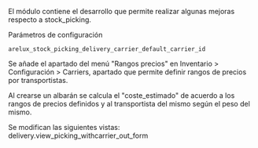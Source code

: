 El módulo contiene el desarrollo que permite realizar algunas mejoras respecto a stock_picking.

Parámetros de configuración
```
arelux_stock_picking_delivery_carrier_default_carrier_id
```

Se añade el apartado del menú "Rangos precios" en Inventario > Configuración > Carriers, apartado que permite definir rangos de precios por transportistas.

Al crearse un albarán se calcula el "coste_estimado" de acuerdo a los rangos de precios definidos y al transportista del mismo según el peso del mismo.

Se modifican las siguientes vistas: delivery.view_picking_withcarrier_out_form
